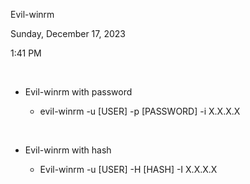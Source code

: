 Evil-winrm

Sunday, December 17, 2023

1:41 PM

 

-   Evil-winrm with password

    -   evil-winrm -u \[USER\] -p \[PASSWORD\] -i X.X.X.X

 

-   Evil-winrm with hash

    -   Evil-winrm -u \[USER\] -H \[HASH\] -I X.X.X.X
